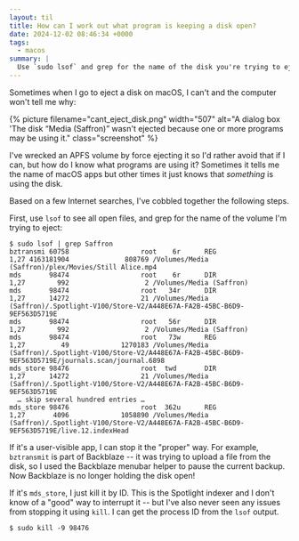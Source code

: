 ```yaml
---
layout: til
title: How can I work out what program is keeping a disk open?
date: 2024-12-02 08:46:34 +0000
tags:
  - macos
summary: |
  Use `sudo lsof` and grep for the name of the disk you're trying to eject.
---
```

Sometimes when I go to eject a disk on macOS, I can't and the computer won't tell me why:

{%
  picture
  filename="cant_eject_disk.png"
  width="507"
  alt="A dialog box 'The disk “Media (Saffron)” wasn't ejected because one or more programs may be using it."
  class="screenshot"
%}

I've wrecked an APFS volume by force ejecting it so I'd rather avoid that if I can, but how do I know what programs are using it?
Sometimes it tells me the name of macOS apps but other times it just knows that *something* is using the disk.

Based on a few Internet searches, I've cobbled together the following steps.

First, use `lsof` to see all open files, and grep for the name of the volume I'm trying to eject:

```console
$ sudo lsof | grep Saffron
bztransmi 60758                  root    6r      REG               1,27 4163181904              808769 /Volumes/Media (Saffron)/plex/Movies/Still Alice.mp4
mds       98474                  root    6r      DIR               1,27        992                   2 /Volumes/Media (Saffron)
mds       98474                  root   34r      DIR               1,27      14272                  21 /Volumes/Media (Saffron)/.Spotlight-V100/Store-V2/A448E67A-FA2B-45BC-B6D9-9EF563D5719E
mds       98474                  root   56r      DIR               1,27        992                   2 /Volumes/Media (Saffron)
mds       98474                  root   73w      REG               1,27         49             1270183 /Volumes/Media (Saffron)/.Spotlight-V100/Store-V2/A448E67A-FA2B-45BC-B6D9-9EF563D5719E/journals.scan/journal.6898
mds_store 98476                  root  twd       DIR               1,27      14272                  21 /Volumes/Media (Saffron)/.Spotlight-V100/Store-V2/A448E67A-FA2B-45BC-B6D9-9EF563D5719E
  … skip several hundred entries …
mds_store 98476                  root  362u      REG               1,27       4096             1058890 /Volumes/Media (Saffron)/.Spotlight-V100/Store-V2/A448E67A-FA2B-45BC-B6D9-9EF563D5719E/live.12.indexHead
```

If it's a user-visible app, I can stop it the "proper" way.
For example, `bztransmit` is part of Backblaze -- it was trying to upload a file from the disk, so I used the Backblaze menubar helper to pause the current backup.
Now Backblaze is no longer holding the disk open!

If it's `mds_store`, I just kill it by ID.
This is the Spotlight indexer and I don't know of a "good" way to interrupt it -- but I've also never seen any issues from stopping it using `kill`.
I can get the process ID from the `lsof` output.

```console
$ sudo kill -9 98476
```
